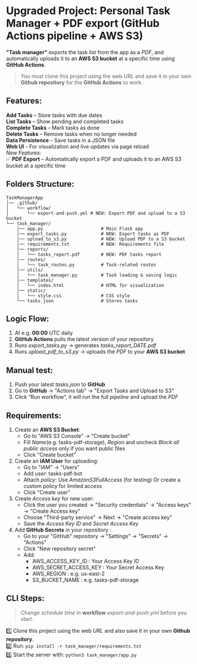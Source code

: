 # Upgraded Project: Personal Task Manager + PDF export (GitHub Actions pipeline + AWS S3)
**"Task manager"** exports the task list from the app as a *PDF*, and automatically uploads it to an **AWS S3 bucket** at a specific time using **GitHub Actions**.
> You must clone this project using the web *URL* and save it in your own **Github repository** for the **GitHub Actions** to work.

## Features:
**Add Tasks** – Store tasks with due dates \
**List Tasks** – Show pending and completed tasks \
**Complete Tasks** – Mark tasks as done \
**Delete Tasks** – Remove tasks when no longer needed \
**Data Persistence** – Save tasks in a JSON file \
**Web UI** - For visualization and live updates via page reload \
*New Features:* \
✅ **PDF Export** – Automatically export a PDF and uploads it to an AWS S3 bucket at a specific time

## Folders Structure:
```
TaskManagerApp
│── .github/
│   └── workflow/
│       └── export-and-push.yml # NEW: Export PDF and upload to a S3 bucket
└── task_manager/
    │── app.py                      # Main Flask app
    │── export_tasks.py             # NEW: Export tasks as PDF
    │── upload_to_s3.py             # NEW: Upload PDF to a S3 bucket
    │── requirements.txt            # NEW: Requirements file
    │── reports/
    │   └── tasks_report.pdf        # NEW: PDF tasks report
    │── routes/
    │   └── task_routes.py          # Task-related routes
    │── utils/
    │   └── task_manager.py         # Task loading & saving logic
    │── templates/
    │   └── index.html              # HTML for visualization
    │── static/
    │   └── style.css               # CSS style
    └── tasks.json                  # Stores tasks
```

## Logic Flow:
1. At e.g. **00:00** UTC daily 
2. **GitHub Actions** pulls the latest version of your repository
3. Runs *export_tasks.py* → generates *tasks_report_DATE.pdf*
4. Runs *upload_pdf_to_s3.py* → uploads the *PDF* to your **AWS S3 bucket**

## Manual test:
1. Push your latest *tasks.json* to **GitHub**
2. Go to **GitHub** → "Actions tab" → "Export Tasks and Upload to S3"
3. Click “Run workflow”, it will run the full *pipeline* and upload the *PDF*

## Requirements:
1. Create an **AWS S3 Bucket**:
    - Go to "AWS S3 Console" → "Create bucket"
    - Fill *Name*(e.g. tasks-pdf-storage), *Region* and uncheck *Block all public access* only if you want public files
    - Click "Create bucket"
2. Create an **IAM User** for uploading:
    - Go to "IAM" → "Users"
    - Add *user*: tasks-pdf-bot
    - Attach *policy*: Use *AmazonS3FullAccess* (for testing) Or create a custom policy for limited access
    - Click "Create user"
3. Create *Access key* for new user:
    - Click the user you created → "Security credentials" → "Access keys" → "Create Access key"
    - Choose "Third-party service" → Next → "Create access key"
    - Save the *Access Key ID* and *Secret Access Key*
3. Add **GitHub Secrets** in your repository :
    - Go to your "GitHub" repository → "Settings" → "Secrets" → "Actions" 
    - Click "New repository secret"
    - Add:
        - AWS_ACCESS_KEY_ID : Your Access Key ID
        - AWS_SECRET_ACCESS_KEY : Your Secret Access Key
        - AWS_REGION : 	e.g. us-east-2
        - S3_BUCKET_NAME : e.g. tasks-pdf-storage

## CLI Steps:
> Change *schedule time* in **workflow** *export-and-push.yml* before you start.

1️⃣ Clone this project using the web *URL* and also save it in your own **Github repository**. \
2️⃣ Run: ```pip install -r task_manager/requirements.txt``` \
3️⃣ Start the server with: ```python3 task_manager/app.py```
